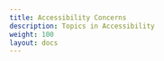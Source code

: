 ```yaml
---
title: Accessibility Concerns
description: Topics in Accessibility
weight: 100 
layout: docs
---
```

